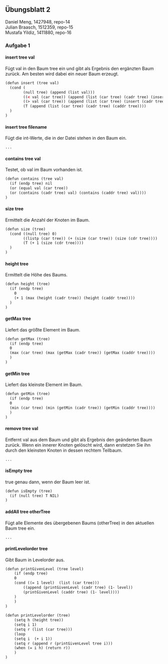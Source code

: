 ## Übungsblatt 2

Daniel Meng, 1427948, repo-14<br />
Julian Braasch, 1512359, repo-15<br />
Mustafa Yildiz, 1411880, repo-16<br />

### Aufgabe 1

#### insert tree val
Fügt val in den Baum tree ein und gibt als Ergebnis den ergänzten Baum zurück. Am besten wird dabei ein neuer Baum erzeugt.

```xml
(defun insert (tree val)
  (cond (
        (null tree) (append (list val)))
        ((< val (car tree)) (append (list (car tree) (cadr tree) (insert (caddr tree) val))))
        ((> val (car tree)) (append (list (car tree) (insert (cadr tree) val) (caddr tree))))
        (T (append (list (car tree) (cadr tree) (caddr tree))))
  )
)
```

#### insert tree filename
Fügt die int-Werte, die in der Datei stehen in den Baum ein.

```xml
...
```

#### contains tree val
Testet, ob val im Baum vorhanden ist.

```xml
(defun contains (tree val)
  (if (endp tree) nil
  (or (equal val (car tree))
  (or (contains (cadr tree) val) (contains (caddr tree) val))))
)
```

#### size tree
Ermittelt die Anzahl der Knoten im Baum.

```xml
(defun size (tree)
  (cond ((null tree) 0)
        ((listp (car tree)) (+ (size (car tree)) (size (cdr tree))))
        (T (+ 1 (size (cdr tree))))
  )
)
```

#### height tree
Ermittelt die Höhe des Baums.

```xml
(defun height (tree)
  (if (endp tree)
    0
    (+ 1 (max (height (cadr tree)) (height (caddr tree))))
  )
)
```

#### getMax tree
Liefert das größte Element im Baum.

```xml
(defun getMax (tree)
  (if (endp tree)
  0
  (max (car tree) (max (getMax (cadr tree)) (getMax (caddr tree))))
  )
)
```

#### getMin tree
Liefert das kleinste Element im Baum.

```xml
(defun getMin (tree)
  (if (endp tree)
  0
  (min (car tree) (min (getMin (cadr tree)) (getMin (caddr tree))))
  )
)
```

#### remove tree val
Entfernt val aus dem Baum und gibt als Ergebnis den geänderten Baum zurück.
Wenn ein innerer Knoten gelöscht wird, dann erstetzen Sie ihn durch den kleinsten Knoten in dessen rechtem Teilbaum.

```xml
...
```

#### isEmpty tree
true genau dann, wenn der Baum leer ist.

```xml
(defun isEmpty (tree)
  (if (null tree) T NIL)
)
```

#### addAll tree otherTree
Fügt alle Elemente des übergebenen Baums (otherTree) in den aktuellen Baum tree ein.

```xml
...
```

#### printLevelorder tree
Gibt Baum in Levelorder aus.

```xml
(defun printGivenLevel (tree level)
    (if (endp tree)
    0
    (cond ((= 1 level)  (list (car tree)))
        ((append (printGivenLevel (cadr tree) (1- level))
        (printGivenLevel (caddr tree) (1- level))))
    )
    )
)
    
(defun printLevelorder (tree)
    (setq h (height tree))
    (setq i 1)
    (setq r (list (car tree)))
    (loop
    (setq i  (+ i 1))
    (setq r (append r (printGivenLevel tree i)))
    (when (= i h) (return r))
    )
)
```